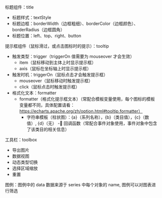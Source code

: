 标题组件：title
  - 标题样式：textStyle
  - 标题边框：borderWidth（边框粗细）、borderColor（边框颜色）、borderRadius（边框圆角）
  - 标题位置：left、top、right、button

提示框组件（鼠标滑过，或点击图标时的提示）：tooltip
  - 触发类型：trigger（triggerOn 值需要为 mouseover 才会生效）
    - item（鼠标移动到主体上时显示提示框）
    - axis（鼠标在坐标轴上时显示提示框）
  - 触发时机：triggerOn（鼠标点击才会触发提示框）
    - mouseover（鼠标移动时触发提示框）
    - click（鼠标点击时触发提示框）
  - 格式化文本：formatter
    - formatter（格式化提示框文本）（常配合模板变量使用，每个图标的模板变量都不同，具体配置请看：https://echarts.apache.org/zh/option.html#tooltip.formatter）
      - 字符串模板（柱状图）：{a}（系列名称），{b}（类目值），{c}（数值）, {d}（无）
      - 回调函数（常配合事件对象使用，事件对象中包含了该类目的相关信息）

工具栏：toolbox
  - 导出图片 
  - 数据视图
  - 动态类型切换
  - 选择区域缩放
  - 重置

图例：图例中的 data 数据来源于 series 中每个对象的 name, 图例可以对图表进行筛选

<!DOCTYPE html>
<html lang="en">

<head>
  <meta charset="UTF-8">
  <meta name="viewport" content="width=device-width, initial-scale=1.0">
  <meta http-equiv="X-UA-Compatible" content="ie=edge">
  <title>Document</title>
  <script src="lib/echarts.min.js"></script>
</head>

<body>
  <div style="width: 600px;height: 400px"></div>
  <script>
    var mCharts = echarts.init(document.querySelector('div'))
    var option = {
      title: { // 标题组件
        text: '成绩',
        textStyle: {  // 定义样式
          color: 'red'  // 标题颜色
        },
        borderWidth: 5,  // 边框粗细
        borderColor: 'blue',  // 边框颜色
        borderRadius: 5,  // 边框圆角
        left: 50,  // 标题距离 左边 的距离
        top: 30,  // 标题距离 上边 的距离
        link: 'http://www.baodu.com'
      },
      tooltip: {  // 提示框组件
        trigger: 'axis',  // 触发类型：鼠标在坐标轴上时显示提示框
        triggerOn: 'click',  // 鼠标点击才会触发提示框：鼠标点击时触发提示框
        // formatter: '{b} 的成绩是 {c}'  // 格式化文本：字符串模板（柱状图）：{a}（系列名称），{b}（类目值），{c}（数值）, {d}（无）
        formatter: function(arg) {  // 格式化文本：回调函数（常配合事件对象使用，事件对象中包含了该类目的相关信息）
          return arg[0].name + '的分数是：' + arg[0].data
        } 
      },
      toolbox: {  // 工具栏
        feature: {  // 开启工具
          saveAsImage: {},  // 开启 下载图表 工具
          dataView: {},  // 开启 数据视图 工具（可以修改数据）
          dataZoom: {},  // 开启 选择区域缩放 工具
          restore: {},  // 开启 重置 工具
          magicType: {  // 开启 动态类型切换 工具
            type: ['bar', 'line']  // 显示 柱状图、折线图 工具
          }
        }
      },
      legend: { // 图例。图例中的 data 数据来源于 series 中每个对象的 name, 图例可以对图表进行筛选
        data: ['语文', '数学']
      },
      xAxis: {
        type: 'category',
        data: ['张三', '李四', '王五', '闰土', '小明', '茅台', '二妞', '大强',]
      },
      yAxis: {
        type: 'value'
      },
      series: [  // 系列
        {
          name: '语文',
          type: 'bar',
          data: [88, 92, 63, 77, 94, 80, 72, 86],
        },
        {
          name: '数学',
          type: 'bar',
          data: [93, 60, 61, 62, 85, 79, 92, 30]
        }
      ]
    }
    mCharts.setOption(option)
  </script>
</body>

</html>


  